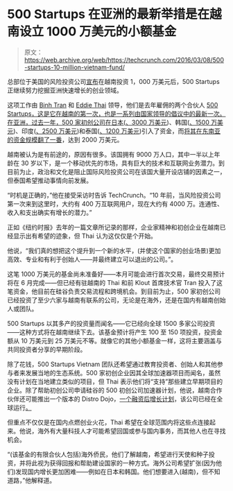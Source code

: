# 500 Startups 在亚洲的最新举措是在越南设立 1000 万美元的小额基金 

> 原文：<https://web.archive.org/web/https://techcrunch.com/2016/03/08/500-startups-10-million-vietnam-fund/>

总部位于美国的风险投资公司[宣布](https://web.archive.org/web/20230129122559/http://500.co/vietnam/)在越南投资 1，000 万美元后，500 Startups 正继续努力挖掘亚洲快速增长的创业领域。

这项工作由 [Binh Tran](https://web.archive.org/web/20230129122559/https://www.linkedin.com/in/binhqtran) 和 [Eddie Thai](https://web.archive.org/web/20230129122559/https://vn.linkedin.com/in/edwardthai) 领导，他们是去年雇佣的两个合伙人 [500 Startups，这是它在越南的第一次，也是一系列由国家领导的倡议中的最新一次。在亚洲，过去一年，500 家初创公司在日本(](https://web.archive.org/web/20230129122559/https://techcrunch.com/2015/08/17/500-bowls-of-pho-or-maybe-spring-rolls-idk/)[、3000 万美元](https://web.archive.org/web/20230129122559/https://techcrunch.com/2015/09/07/500-startups-japan/))、韩国([、1500 万美元](https://web.archive.org/web/20230129122559/https://techcrunch.com/2015/02/26/500-kimchi/))、印度([、2500 万美元](https://web.archive.org/web/20230129122559/https://techcrunch.com/2016/02/24/500-startups-launches-a-pair-of-25m-funds-focused-on-india-fintech/))和泰国([、1200 万美元](https://web.archive.org/web/20230129122559/https://techcrunch.com/2015/11/25/500-startups-extends-thailand-based-micro-fund-to-12-million/))引入了资金，而[将其在东南亚的资金规模翻了一番](https://web.archive.org/web/20230129122559/https://techcrunch.com/2015/11/05/500-startups-increases-its-southeast-asia-fund-to-22-million/)，达到 2000 万美元。

越南被认为是有前途的，原因有很多。该国拥有 9000 万人口，其中一半以上年龄在 30 岁以下，是一个移动优先的市场，具有巨大的技术和互联网业务潜力。到目前为止，政治和文化是阻止国际风险投资公司在该国大量开设店铺的因素之一，但泰国希望推动事情向前发展。

“时机是正确的，”他在接受采访时告诉 TechCrunch。“10 年前，当风险投资公司第一次来到这里时，大约有 400 万互联网用户，现在大约有 4000 万。连通性、收入和支出确实有增长的潜力。”

正如《纽约时报》去年的一篇文章所记录的那样，企业家精神和初创企业在越南已经显示出有希望的迹象，但 Thai 认为这仅仅是个开始。

他说，“我们真的想把这个提升到一个新的水平，(并使这个国家的创业场景)更加高效、专业和有利于创始人——并最终建立可以退出的公司。”。

这笔 1000 万美元的基金尚未准备好——本月可能会进行首次交易，最终交易预计将在 6 月完成——但已经有驻越南的 Thai 和前 Klout 首席技术官 Tran 投入了这笔资金，他目前在硅谷负责交易流程和跨境机会。到目前为止，500 家初创公司已经投资了至少六家与越南有联系的公司，无论是在海外，还是在国内有越南创始人或团队。

500 Startups 以其多产的投资量而闻名——它已经向全球 1500 多家公司投资——这种方式将在越南继续下去。该基金预计将产生 100 至 150 项投资，投资金额从 10 万美元到 25 万美元不等。就像它的其他小额基金一样，这将主要涵盖与共同投资者分享的早期阶段。

除了花钱，500 Startups Vietnam 团队还希望通过教育投资者、创始人和其他参与者来发展当地的生态系统。500 家初创企业因其全球加速器项目而闻名，虽然没有计划在当地建立类似的项目，但 Thai 表示他们将“支持”那些建立早期项目的企业。除了帮助初创公司申请硅谷的 500 初创公司加速器计划，他说，越南合作伙伴还可能推出一个版本的 Distro Dojo，[一个融资后增长计划](https://web.archive.org/web/20230129122559/https://techcrunch.com/2015/06/24/blimey-guv-500-startups-arrives-in-london/)，该公司已经在全球运行[。](https://web.archive.org/web/20230129122559/https://techcrunch.com/2015/07/12/500-startups-distro-dojo-southeast-asia/)

但重点不仅仅是在国内点燃创业火花，Thai 希望在全球范围内将这些点连接起来。他说，海外有大量科技人才可能希望回国或参与国内事务，而其他人也在寻找机会。

“(该基金的有限合伙人包括)海外侨民，他们了解越南，希望进行天使和种子投资，并将此视为获得回报和帮助建设国家的一种方式。海外公司希望扩张(因为他们)发现国内增长更加困难——例如在日本和韩国。他们想要进入(越南)，但不知道路，”他解释道。